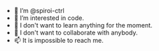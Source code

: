 - 👋 I’m @spiroi-ctrl
- 👀 I’m interested in code.
- 🌱 I don't want to learn anything for the moment.
- 💞️ I don't want to collaborate with anybody.
- 📫 It is impossible to reach me.

<!---
spiroi-ctrl/spiroi-ctrl is a ✨ special ✨ repository because its `README.md` (this file) appears on your GitHub profile.
You can click the Preview link to take a look at your changes.
--->
